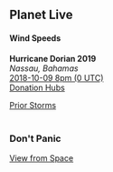 ## Planet Live

#### Wind Speeds 

**Hurricane Dorian 2019**  
*Nassau, Bahamas*  
[2018-10-09 8pm (0 UTC)](https://earth.nullschool.net/#2019/09/02/0000Z/wind/surface/level/grid=on/orthographic=-77.3504,25.0443,1269/loc=-82.4572,27.9506)  
[Donation Hubs](https://statedata.github.io/community/maps/hubs/#us.ga_to_bs)  

[Prior Storms](https://planet.live/storms/)  
<br>

### Don't Panic  
[View from Space](https://planet.live/video/space/)  